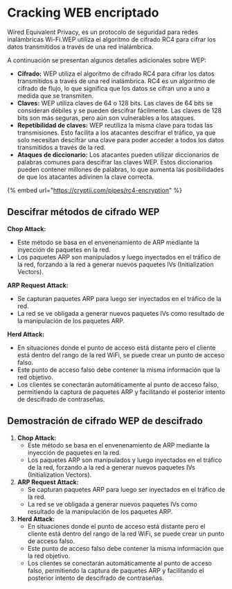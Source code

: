 # Cracking WEB encriptado

Wired Equivalent Privacy, es un protocolo de seguridad para redes inalámbricas Wi-Fi.WEP utiliza el algoritmo de cifrado RC4 para cifrar los datos transmitidos a través de una red inalámbrica.

A continuación se presentan algunos detalles adicionales sobre WEP:

* **Cifrado:** WEP utiliza el algoritmo de cifrado RC4 para cifrar los datos transmitidos a través de una red inalámbrica. RC4 es un algoritmo de cifrado de flujo, lo que significa que los datos se cifran uno a uno a medida que se transmiten.
* **Claves:** WEP utiliza claves de 64 o 128 bits. Las claves de 64 bits se consideran débiles y se pueden descifrar fácilmente. Las claves de 128 bits son más seguras, pero aún son vulnerables a los ataques.
* **Repetibilidad de claves:** WEP reutiliza la misma clave para todas las transmisiones. Esto facilita a los atacantes descifrar el tráfico, ya que solo necesitan descifrar una clave para poder acceder a todos los datos transmitidos a través de la red.
* **Ataques de diccionario:** Los atacantes pueden utilizar diccionarios de palabras comunes para descifrar las claves WEP. Estos diccionarios pueden contener millones de palabras, lo que aumenta las posibilidades de que los atacantes adivinen la clave correcta.

{% embed url="https://cryptii.com/pipes/rc4-encryption" %}

## Descifrar métodos de cifrado WEP

**Chop Attack:**

* Este método se basa en el envenenamiento de ARP mediante la inyección de paquetes en la red.
* Los paquetes ARP son manipulados y luego inyectados en el tráfico de la red, forzando a la red a generar nuevos paquetes IVs (Initialization Vectors).

**ARP Request Attack:**

* Se capturan paquetes ARP para luego ser inyectados en el tráfico de la red.
* La red se ve obligada a generar nuevos paquetes IVs como resultado de la manipulación de los paquetes ARP.

**Herd Attack:**

* En situaciones donde el punto de acceso está distante pero el cliente está dentro del rango de la red WiFi, se puede crear un punto de acceso falso.
* Este punto de acceso falso debe contener la misma información que la red objetivo.
* Los clientes se conectarán automáticamente al punto de acceso falso, permitiendo la captura de paquetes ARP y facilitando el posterior intento de descifrado de contraseñas.

## Demostración de cifrado WEP de descifrado

1. **Chop Attack:**
   * Este método se basa en el envenenamiento de ARP mediante la inyección de paquetes en la red.
   * Los paquetes ARP son manipulados y luego inyectados en el tráfico de la red, forzando a la red a generar nuevos paquetes IVs (Initialization Vectors).
2. **ARP Request Attack:**
   * Se capturan paquetes ARP para luego ser inyectados en el tráfico de la red.
   * La red se ve obligada a generar nuevos paquetes IVs como resultado de la manipulación de los paquetes ARP.
3. **Herd Attack:**
   * En situaciones donde el punto de acceso está distante pero el cliente está dentro del rango de la red WiFi, se puede crear un punto de acceso falso.
   * Este punto de acceso falso debe contener la misma información que la red objetivo.
   * Los clientes se conectarán automáticamente al punto de acceso falso, permitiendo la captura de paquetes ARP y facilitando el posterior intento de descifrado de contraseñas.
